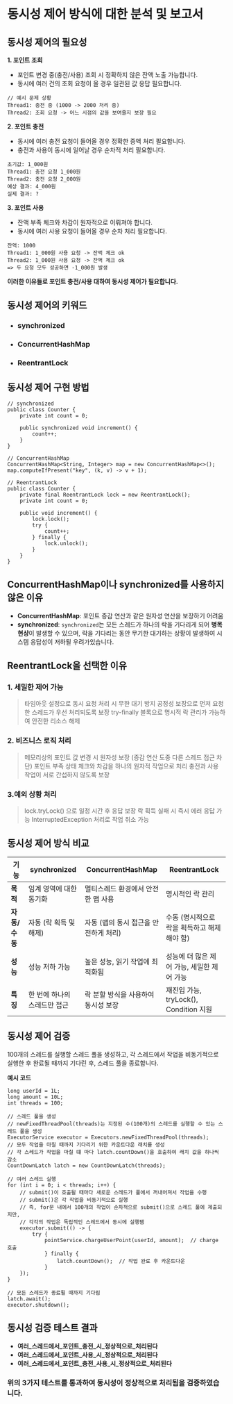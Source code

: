 # 동시성 제어 방식에 대한 분석 및 보고서

## 동시성 제어의 필요성
**1. 포인트 조회**
- 포인트 변경 중(충전/사용) 조회 시 정확하지 않은 잔액 노출 가능합니다.
- 동시에 여러 건의 조회 요청이 올 경우 일관된 값 응답 필요합니다.

```
// 예시 문제 상황
Thread1: 충전 중 (1000 -> 2000 처리 중)
Thread2: 조회 요청 -> 어느 시점의 값을 보여줄지 보장 필요
```

**2. 포인트 충전**
- 동시에 여러 충전 요청이 들어올 경우 정확한 증액 처리 필요합니다.
- 충전과 사용이 동시에 일어날 경우 순차적 처리 필요합니다.
```
초기값: 1_000원
Thread1: 충전 요청 1_000원
Thread2: 충전 요청 2_000원
예상 결과: 4_000원
실제 결과: ?
```

**3. 포인트 사용**
- 잔액 부족 체크와 차감이 원자적으로 이뤄져야 합니다.
- 동시에 여러 사용 요청이 들어올 경우 순차 처리 필요합니다.
```
잔액: 1000
Thread1: 1_000원 사용 요청 -> 잔액 체크 ok
Thread2: 1_000원 사용 요청 -> 잔액 체크 ok
=> 두 요청 모두 성공하면 -1_000원 발생
```
**이러한 이유들로 포인트 충전/사용 대하여 동시성 제어가 필요합니다.**

## 동시성 제어의 키워드
- ### synchronized
- ### ConcurrentHashMap
- ### ReentrantLock

## 동시성 제어 구현 방법
```
// synchronized
public class Counter {
    private int count = 0;
    
    public synchronized void increment() {
        count++;
    }
}

// ConcurrentHashMap
ConcurrentHashMap<String, Integer> map = new ConcurrentHashMap<>();
map.computeIfPresent("key", (k, v) -> v + 1);

// ReentrantLock
public class Counter {
    private final ReentrantLock lock = new ReentrantLock();
    private int count = 0;
    
    public void increment() {
        lock.lock();
        try {
            count++;
        } finally {
            lock.unlock();
        }
    }
}
```

## **ConcurrentHashMap이나 synchronized를 사용하지 않은 이유**

- **ConcurrentHashMap**: 포인트 증감 연산과 같은 원자성 연산을 보장하기 어려움
- **synchronized**: `synchronized`는 모든 스레드가 하나의 락을 기다리게 되어 **병목 현상**이 발생할 수 있으며, 락을 기다리는 동안 무기한 대기하는 상황이 발생하여 시스템 응답성이 저하될 우려가있습니다.

## **ReentrantLock을 선택한 이유**
### **1. 세밀한 제어 가능**

>타임아웃 설정으로 동시 요청 처리 시 무한 대기 방지
공정성 보장으로 먼저 요청한 스레드가 우선 처리되도록 보장
try-finally 블록으로 명시적 락 관리가 가능하여 안전한 리소스 해제


### 2. 비즈니스 로직 처리

>메모리상의 포인트 값 변경 시 원자성 보장 (증감 연산 도중 다른 스레드 접근 차단)
포인트 부족 상태 체크와 차감을 하나의 원자적 작업으로 처리
충전과 사용 작업이 서로 간섭하지 않도록 보장


### 3.예외 상황 처리

>lock.tryLock() 으로 일정 시간 후 응답 보장
락 획득 실패 시 즉시 에러 응답 가능
InterruptedException 처리로 작업 취소 가능

## 동시성 제어 방식 비교

| **기능**             | **synchronized**                    | **ConcurrentHashMap**                             | **ReentrantLock**                                   |
|----------------------|-------------------------------------|--------------------------------------------------|-----------------------------------------------------|
| **목적**             | 임계 영역에 대한 동기화            | 멀티스레드 환경에서 안전한 맵 사용               | 명시적인 락 관리                                    |
| **자동/수동**        | 자동 (락 획득 및 해제)              | 자동 (맵의 동시 접근을 안전하게 처리)            | 수동 (명시적으로 락을 획득하고 해제해야 함)         |
| **성능**             | 성능 저하 가능                     | 높은 성능, 읽기 작업에 최적화됨                  | 성능에 더 많은 제어 가능, 세밀한 제어 가능          |
| **특징**             | 한 번에 하나의 스레드만 접근       | 락 분할 방식을 사용하여 동시성 보장              | 재진입 가능, tryLock(), Condition 지원             |


## 동시성 제어 검증  

100개의 스레드를 실행할 스레드 풀을 생성하고, 각 스레드에서 작업을 비동기적으로 실행한 후 완료될 때까지 기다린 후, 스레드 풀을 종료합니다.

**예시 코드**

```
long userId = 1L;
long amount = 10L;
int threads = 100;

// 스레드 풀을 생성
// newFixedThreadPool(threads)는 지정된 수(100개)의 스레드를 실행할 수 있는 스레드 풀을 생성
ExecutorService executor = Executors.newFixedThreadPool(threads);
// 모두 작업을 마칠 때까지 기다리기 위한 카운트다운 래치를 생성
// 각 스레드가 작업을 마칠 떄 마다 latch.countDown()을 호출하여 래치 값을 하나씩 감소
CountDownLatch latch = new CountDownLatch(threads);

// 여러 스레드 실행
for (int i = 0; i < threads; i++) {
    // submit()이 호출될 때마다 새로운 스레드가 풀에서 꺼내어져서 작업을 수행
    // submit()은 각 작업을 비동기적으로 실행
    // 즉, for문 내에서 100개의 작업이 순차적으로 submit()으로 스레드 풀에 제출되지만,
    // 각각의 작업은 독립적인 스레드에서 동시에 실행됌
    executor.submit(() -> {
        try {
            pointService.chargeUserPoint(userId, amount);  // charge 호출
            } finally {
                latch.countDown();  // 작업 완료 후 카운트다운
            }
    });
}

// 모든 스레드가 종료될 때까지 기다림
latch.await();
executor.shutdown();
```
## 동시성 검증 테스트 결과

- **여러_스레드에서_포인트_충전_시_정상적으로_처리된다**  
- **여러_스레드에서_포인트_사용_시_정상적으로_처리된다**  
- **여러_스레드에서_포인트_충전_사용_시_정상적으로_처리된다**  

### 위의 3가지 테스트를 통과하여 동시성이 정상적으로 처리됨을 검증하였습니다.



